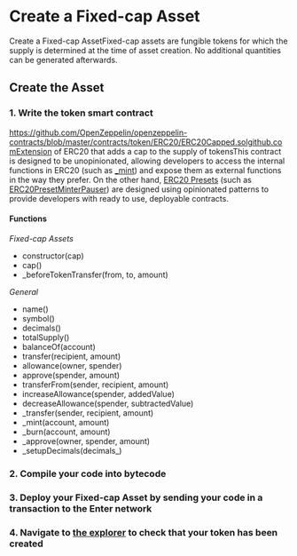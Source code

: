 # Create a Fixed-cap Asset

Create a Fixed-cap AssetFixed-cap assets are fungible tokens for which the supply is determined at the time of asset creation. No additional quantities can be generated afterwards.

## Create the Asset <a href="#create-the-asset" id="create-the-asset"></a>

### 1. Write the token smart contract <a href="#1.-write-the-token-smart-contract" id="1.-write-the-token-smart-contract"></a>

https://github.com/OpenZeppelin/openzeppelin-contracts/blob/master/contracts/token/ERC20/ERC20Capped.solgithub.comExtension of ERC20 that adds a cap to the supply of tokensThis contract is designed to be unopinionated, allowing developers to access the internal functions in ERC20 (such as [\_mint](https://docs.openzeppelin.com/contracts/3.x/api/token/erc20#ERC20-\_mint-address-uint256-)) and expose them as external functions in the way they prefer. On the other hand, [ERC20 Presets](https://docs.openzeppelin.com/contracts/3.x/erc20#Presets) (such as [ERC20PresetMinterPauser](https://docs.openzeppelin.com/contracts/3.x/api/presets#ERC20PresetMinterPauser)) are designed using opinionated patterns to provide developers with ready to use, deployable contracts.

#### Functions <a href="#functions" id="functions"></a>

_Fixed-cap Assets_

* constructor(cap)
* cap()
* \_beforeTokenTransfer(from, to, amount)

_General_

* name()
* symbol()
* decimals()
* totalSupply()
* balanceOf(account)
* transfer(recipient, amount)
* allowance(owner, spender)
* approve(spender, amount)
* transferFrom(sender, recipient, amount)
* increaseAllowance(spender, addedValue)
* decreaseAllowance(spender, subtractedValue)
* \_transfer(sender, recipient, amount)
* \_mint(account, amount)
* \_burn(account, amount)
* \_approve(owner, spender, amount)
* \_setupDecimals(decimals\_)

### 2. Compile your code into bytecode <a href="#2.-compile-your-code-into-bytecode" id="2.-compile-your-code-into-bytecode"></a>

### 3. Deploy your Fixed-cap Asset by sending your code in a transaction to the Enter network <a href="#3.-deploy-your-fixed-cap-asset-by-sending-your-code-in-a-transaction-to-the-fantom-network" id="3.-deploy-your-fixed-cap-asset-by-sending-your-code-in-a-transaction-to-the-fantom-network"></a>

### 4. Navigate to [the explorer](https://scan.entercoin.net) to check that your token has been created <a href="#4.-navigate-to-the-explorer-to-check-that-your-token-has-been-created" id="4.-navigate-to-the-explorer-to-check-that-your-token-has-been-created"></a>
